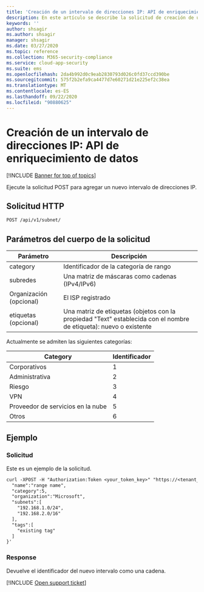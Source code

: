 ```yaml
---
title: 'Creación de un intervalo de direcciones IP: API de enriquecimiento de datos'
description: En este artículo se describe la solicitud de creación de un intervalo de direcciones IP en la API de enriquecimiento de datos de Cloud App Security.
keywords: ''
author: shsagir
ms.author: shsagir
manager: shsagir
ms.date: 03/27/2020
ms.topic: reference
ms.collection: M365-security-compliance
ms.service: cloud-app-security
ms.suite: ems
ms.openlocfilehash: 2da4b992d0c9eab2830793d026c0fd37ccd390be
ms.sourcegitcommit: 575f2b2efa9ca4477d7e60271d21e225ef2c38ea
ms.translationtype: MT
ms.contentlocale: es-ES
ms.lasthandoff: 09/22/2020
ms.locfileid: "90880625"
---
```

# <a name="create-ip-address-range---data-enrichment-api"></a>Creación de un intervalo de direcciones IP: API de enriquecimiento de datos

[!INCLUDE [Banner for top of topics](includes/banner.md)]

Ejecute la solicitud POST para agregar un nuevo intervalo de direcciones IP.

## <a name="http-request"></a>Solicitud HTTP

```rest
POST /api/v1/subnet/
```

## <a name="request-body-parameters"></a>Parámetros del cuerpo de la solicitud

| Parámetro | Descripción |
| --- | --- |
| category | Identificador de la categoría de rango |
| subredes | Una matriz de máscaras como cadenas (IPv4/IPv6) |
| Organización (opcional) | El ISP registrado |
| etiquetas (opcional) | Una matriz de etiquetas (objetos con la propiedad "Text" establecida con el nombre de etiqueta): nuevo o existente |

Actualmente se admiten las siguientes categorías:

| Category | Identificador |
| --- | -- |
| Corporativos | 1 |
| Administrativa | 2 |
| Riesgo | 3 |
| VPN | 4 |
| Proveedor de servicios en la nube | 5 |
| Otros | 6 |

## <a name="example"></a>Ejemplo

### <a name="request"></a>Solicitud

Este es un ejemplo de la solicitud.

```rest
curl -XPOST -H "Authorization:Token <your_token_key>" "https://<tenant_id>.<tenant_region>.contoso.com/api/v1/subnet/create_rule/" -d '{
  "name":"range name",
  "category":5,
  "organization":"Microsoft",
  "subnets":[
    "192.168.1.0/24",
    "192.168.2.0/16"
  ],
  "tags":[
    "existing tag"
  ]
}'
```

### <a name="response"></a>Response

Devuelve el identificador del nuevo intervalo como una cadena.

[!INCLUDE [Open support ticket](includes/support.md)]
